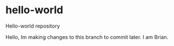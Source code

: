 # hello-world
Hello-world repository 

Hello, Im making changes to this branch to commit later. I am Brian.
